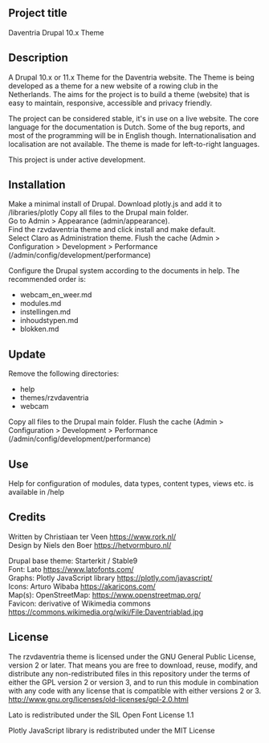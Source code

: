 ## Project title

Daventria Drupal 10.x Theme

## Description

A Drupal 10.x or 11.x Theme for the Daventria website. The Theme is being developed as a theme for a new website of a rowing club in the Netherlands. The aims for the project is to build a theme (website) that is easy to maintain, responsive, accessible and privacy friendly.

The project can be considered stable, it's in use on a live website. The core language for the documentation is Dutch. Some of the bug reports, and most of the programming will be in English though. Internationalisation and localisation are not available. The theme is made for left-to-right languages.

This project is under active development.

## Installation

Make a minimal install of Drupal.
Download plotly.js and add it to /libraries/plotly
Copy all files to the Drupal main folder.  
Go to Admin > Appearance (admin/appearance).  
Find the rzvdaventria theme and click install and make default.  
Select Claro as Administration theme.
Flush the cache (Admin > Configuration > Development > Performance (/admin/config/development/performance)

Configure the Drupal system according to the documents in help. The recommended order is:

- webcam_en_weer.md
- modules.md
- instellingen.md
- inhoudstypen.md
- blokken.md

## Update

Remove the following directories:

- help
- themes/rzvdaventria
- webcam

Copy all files to the Drupal main folder.
Flush the cache (Admin > Configuration > Development > Performance (/admin/config/development/performance)

## Use

Help for configuration of modules, data types, content types, views etc. is available in /help

## Credits

Written by Christiaan ter Veen https://www.rork.nl/  
Design by Niels den Boer https://hetvormburo.nl/

Drupal base theme: Starterkit / Stable9  
Font: Lato https://www.latofonts.com/  
Graphs: Plotly JavaScript library https://plotly.com/javascript/  
Icons: Arturo Wibaba https://akaricons.com/  
Map(s): OpenStreetMap: https://www.openstreetmap.org/  
Favicon: derivative of Wikimedia commons https://commons.wikimedia.org/wiki/File:Daventriablad.jpg  

## License

The rzvdaventria theme is licensed under the GNU General Public License, version 2 or later. That means you are free to download, reuse, modify, and distribute any non-redistributed files in this repository under the terms of either the GPL version 2 or version 3, and to run this module in combination with any code with any license that is compatible with either versions 2 or 3.
http://www.gnu.org/licenses/old-licenses/gpl-2.0.html

Lato is redistributed under the SIL Open Font License 1.1

Plotly JavaScript library is redistributed under the MIT License
